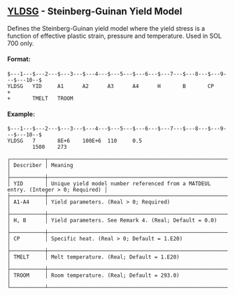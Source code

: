 ## [YLDSG](https://nexus.hexagon.com/documentationcenter/bundle/MSC_Nastran_2022.4/page/Nastran_Combined_Book/qrg/bulktuv/TOC.YLDSG.xhtml) - Steinberg-Guinan Yield Model

Defines the Steinberg-Guinan yield model where the yield stress is a function of effective plastic strain, pressure and temperature. Used in SOL 700 only.

#### Format:

```nastran
$---1---$---2---$---3---$---4---$---5---$---6---$---7---$---8---$---9---$---10--$
YLDSG   YID     A1      A2      A3      A4      H       B       CP      +        
+       TMELT   TROOM                                                           
```

#### Example:

```nastran
$---1---$---2---$---3---$---4---$---5---$---6---$---7---$---8---$---9---$---10--$
YLDSG   7       8E+6    100E+6  110     0.5                                     
        1500    273                                                             
```

```text
┌───────────┬────────────────────────────────────────────────────────────────────────────────────┐
│ Describer │ Meaning                                                                            │
├───────────┼────────────────────────────────────────────────────────────────────────────────────┤
│ YID       │ Unique yield model number referenced from a MATDEUL entry. (Integer > 0; Required) │
├───────────┼────────────────────────────────────────────────────────────────────────────────────┤
│ A1-A4     │ Yield parameters. (Real > 0; Required)                                             │
├───────────┼────────────────────────────────────────────────────────────────────────────────────┤
│ H, B      │ Yield parameters. See Remark 4. (Real; Default = 0.0)                              │
├───────────┼────────────────────────────────────────────────────────────────────────────────────┤
│ CP        │ Specific heat. (Real > 0; Default = 1.E20)                                         │
├───────────┼────────────────────────────────────────────────────────────────────────────────────┤
│ TMELT     │ Melt temperature. (Real; Default = 1.E20)                                          │
├───────────┼────────────────────────────────────────────────────────────────────────────────────┤
│ TROOM     │ Room temperature. (Real; Default = 293.0)                                          │
└───────────┴────────────────────────────────────────────────────────────────────────────────────┘
```

